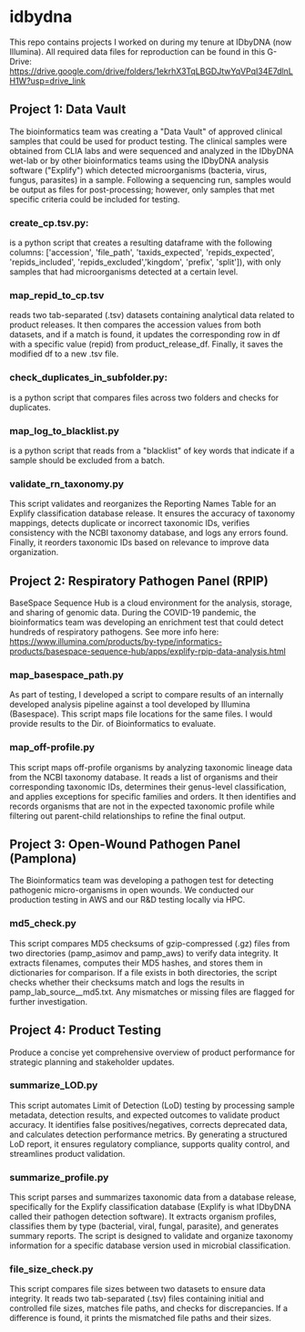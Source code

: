 # idbydna
This repo contains projects I worked on during my tenure at IDbyDNA (now Illumina).
All required data files for reproduction can be found in this G-Drive: https://drive.google.com/drive/folders/1ekrhX3TqLBGDJtwYqVPqI34E7dlnLH1W?usp=drive_link


## Project 1: Data Vault
The bioinformatics team was creating a "Data Vault" of approved clinical samples that could be used for product testing. The clinical samples were obtained from CLIA labs and were sequenced and analyzed in the IDbyDNA wet-lab or by other bioinformatics teams using the IDbyDNA analysis software ("Explify") which detected microorganisms (bacteria, virus, fungus, parasites) in a sample. Following a sequencing run, samples would be output as files for post-processing; however, only samples that met specific criteria could be included for testing.

### create_cp.tsv.py: 
is a python script that creates a resulting dataframe with the following columns: ['accession', 'file_path', 'taxids_expected',	'repids_expected', 'repids_included', 'repids_excluded','kingdom', 'prefix', 'split']), with only samples that had microorganisms detected at a certain level.

### map_repid_to_cp.tsv
reads two tab-separated (.tsv) datasets containing analytical data related to product releases. It then compares the accession values from both datasets, and if a match is found, it updates the corresponding row in df with a specific value (repid) from product_release_df. Finally, it saves the modified df to a new .tsv file. 

### check_duplicates_in_subfolder.py:
is a python script that compares files across two folders and checks for duplicates.

### map_log_to_blacklist.py
is a python script that reads from a "blacklist" of key words that indicate if a sample should be excluded from a batch.

### validate_rn_taxonomy.py
This script validates and reorganizes the Reporting Names Table for an Explify classification database release. It ensures the accuracy of taxonomy mappings, detects duplicate or incorrect taxonomic IDs, verifies consistency with the NCBI taxonomy database, and logs any errors found. Finally, it reorders taxonomic IDs based on relevance to improve data organization.

## Project 2: Respiratory Pathogen Panel (RPIP)
BaseSpace Sequence Hub is a cloud environment for the analysis, storage, and sharing of genomic data. During the COVID-19 pandemic, the bioinformatics team was developing an enrichment test that could detect hundreds of respiratory pathogens. See more info here: https://www.illumina.com/products/by-type/informatics-products/basespace-sequence-hub/apps/explify-rpip-data-analysis.html

### map_basespace_path.py
As part of testing, I developed a script to compare results of an internally developed analysis pipeline against a tool developed by Illumina (Basespace). This script maps file locations for the same files. I would provide results to the Dir. of Bioinformatics to evaluate.

### map_off-profile.py
This script maps off-profile organisms by analyzing taxonomic lineage data from the NCBI taxonomy database. It reads a list of organisms and their corresponding taxonomic IDs, determines their genus-level classification, and applies exceptions for specific families and orders. It then identifies and records organisms that are not in the expected taxonomic profile while filtering out parent-child relationships to refine the final output.

## Project 3: Open-Wound Pathogen Panel (Pamplona)
The Bioinformatics team was developing a pathogen test for detecting pathogenic micro-organisms in open wounds. We conducted our production testing in AWS and our R&D testing locally via HPC.

### md5_check.py
This script compares MD5 checksums of gzip-compressed (.gz) files from two directories (pamp_asimov and pamp_aws) to verify data integrity. It extracts filenames, computes their MD5 hashes, and stores them in dictionaries for comparison. If a file exists in both directories, the script checks whether their checksums match and logs the results in pamp_lab_source__md5.txt. Any mismatches or missing files are flagged for further investigation.

## Project 4: Product Testing
Produce a concise yet comprehensive overview of product performance for strategic planning and stakeholder updates.

### summarize_LOD.py
This script automates Limit of Detection (LoD) testing by processing sample metadata, detection results, and expected outcomes to validate product accuracy. It identifies false positives/negatives, corrects deprecated data, and calculates detection performance metrics. By generating a structured LoD report, it ensures regulatory compliance, supports quality control, and streamlines product validation.

### summarize_profile.py 
This script parses and summarizes taxonomic data from a database release, specifically for the Explify classification database (Explify is what IDbyDNA called their pathogen detection software). It extracts organism profiles, classifies them by type (bacterial, viral, fungal, parasite), and generates summary reports. The script is designed to validate and organize taxonomy information for a specific database version used in microbial classification.

### file_size_check.py
This script compares file sizes between two datasets to ensure data integrity. It reads two tab-separated (.tsv) files containing initial and controlled file sizes, matches file paths, and checks for discrepancies. If a difference is found, it prints the mismatched file paths and their sizes.















